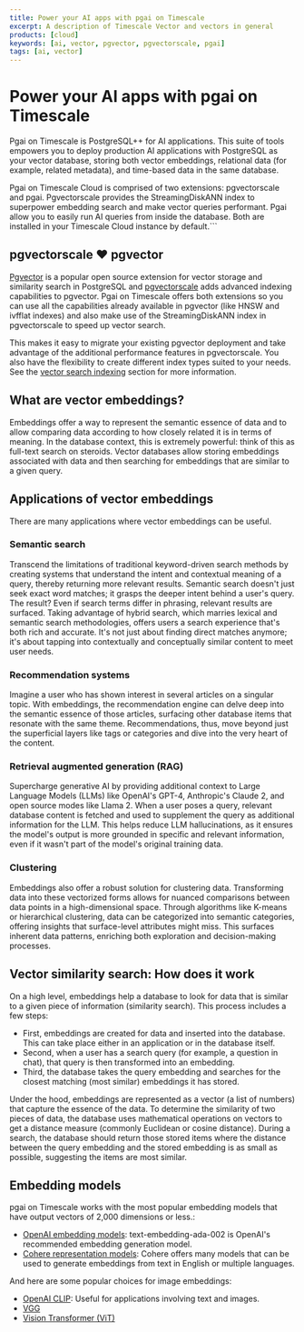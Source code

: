 ```yaml
---
title: Power your AI apps with pgai on Timescale
excerpt: A description of Timescale Vector and vectors in general
products: [cloud]
keywords: [ai, vector, pgvector, pgvectorscale, pgai]
tags: [ai, vector]
---
```



# Power your AI apps with pgai on Timescale

Pgai on Timescale is PostgreSQL++ for AI applications. This suite of tools empowers you to deploy production AI applications with PostgreSQL as your vector database, storing both vector embeddings, relational data (for example, related metadata), and time-based data in the same database.

<Highlight type="cloud" header="Try out pgvectorscale" button="Try for free">
Pgai on Timescale Cloud is comprised of two extensions: pgvectorscale and pgai. Pgvectorscale provides the StreamingDiskANN index to superpower embedding search and make vector queries performant.  Pgai allow you to easily run AI queries from inside the database. Both are installed in your Timescale Cloud instance by default.```
</Highlight>

<!-- vale Google.Headings = NO -->
## pgvectorscale ❤️ pgvector
<!-- vale Google.Headings = Yes -->
[Pgvector](https://github.com/pgvector/pgvector) is a popular open source extension for vector storage and similarity search in PostgreSQL and [pgvectorscale](https://github.com/timescale/pgvectorscale) adds advanced indexing capabilities to pgvector. Pgai on Timescale offers both extensions so you can use all the capabilities already available in pgvector (like HNSW and ivfflat indexes) and also make use of the StreamingDiskANN index in pgvectorscale to speed up vector search.

This makes it easy to migrate your existing pgvector deployment and take advantage of the additional performance features in pgvectorscale. You also have the flexibility to create different index types suited to your needs. See the [vector search indexing][vector-search-indexing] section for more information.

## What are vector embeddings?

Embeddings offer a way to represent the semantic essence of data and to allow comparing data according to how closely related it is in terms of meaning. In the database context, this is extremely powerful: think of this as full-text search on steroids. Vector databases allow storing embeddings associated with data and then searching for embeddings that are similar to a given query.

## Applications of vector embeddings

There are many applications where vector embeddings can be useful.

### Semantic search
Transcend the limitations of traditional keyword-driven search methods by creating systems that understand the intent and contextual meaning of a query, thereby returning more relevant results. Semantic search doesn't just seek exact word matches; it grasps the deeper intent behind a user's query. The result? Even if search terms differ in phrasing, relevant results are surfaced. Taking advantage of hybrid search, which marries lexical and semantic search methodologies, offers users a search experience that's both rich and accurate. It's not just about finding direct matches anymore; it's about tapping into contextually and conceptually similar content to meet user needs.

### Recommendation systems
Imagine a user who has shown interest in several articles on a singular topic. With embeddings, the recommendation engine can delve deep into the semantic essence of those articles, surfacing other database items that resonate with the same theme. Recommendations, thus, move beyond just the superficial layers like tags or categories and dive into the very heart of the content.

### Retrieval augmented generation (RAG)
Supercharge generative AI by providing additional context to Large Language Models (LLMs) like OpenAI's GPT-4, Anthropic's Claude 2, and open source modes like Llama 2. When a user poses a query, relevant database content is fetched and used to supplement the query as additional information for the LLM. This helps reduce LLM hallucinations, as it ensures the model's output is more grounded in specific and relevant information, even if it wasn't part of the model's original training data.

### Clustering
Embeddings also offer a robust solution for clustering data. Transforming data into these vectorized forms allows for nuanced comparisons between data points in a high-dimensional space. Through algorithms like K-means or hierarchical clustering, data can be categorized into semantic categories, offering insights that surface-level attributes might miss. This surfaces inherent data patterns, enriching both exploration and decision-making processes.


## Vector similarity search: How does it work

On a high level, embeddings help a database to look for data that is similar to a given piece of information (similarity search). This process includes a few steps:

- First, embeddings are created for data and inserted into the database. This can take place either in an application or in the database itself.
- Second, when a user has a search query (for example, a question in chat), that query is then transformed into an embedding.
- Third, the database takes the query embedding and searches for the closest matching (most similar) embeddings it has stored.

Under the hood, embeddings are represented as a vector (a list of numbers) that capture the essence of the data. To determine the similarity of two pieces of data, the database uses mathematical operations on vectors to get a distance measure (commonly Euclidean or cosine distance). During a search, the database should return those stored items where the distance between the query embedding and the stored embedding is as small as possible, suggesting the items are most similar.


## Embedding models

pgai on Timescale works with the most popular embedding models that have output vectors of 2,000 dimensions or less.:

- [OpenAI embedding models](https://platform.openai.com/docs/guides/embeddings/): text-embedding-ada-002 is OpenAI's recommended embedding generation model.
- [Cohere representation models](https://docs.cohere.com/docs/models#representation): Cohere offers many models that can be used to generate embeddings from text in English or multiple languages.


And here are some popular choices for image embeddings:

- [OpenAI CLIP](https://github.com/openai/CLIP): Useful for applications involving text and images.
- [VGG](https://pytorch.org/vision/stable/models/vgg.html)
- [Vision Transformer (ViT)](https://github.com/lukemelas/PyTorch-Pretrained-ViT)

[vector-search-indexing]: /ai/:currentVersion:/key-vector-database-concepts-for-understanding-pgvector/#vector-search-indexing-approximate-nearest-neighbor-search
